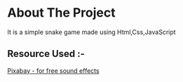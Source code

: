 <h1>About The Project</h1>
It is a simple snake game made using Html,Css,JavaScript
<br>
<h2>Resource Used :-</h2>
<a href="https://pixabay.com/sound-effects/">Pixabay - for free sound effects</a>
